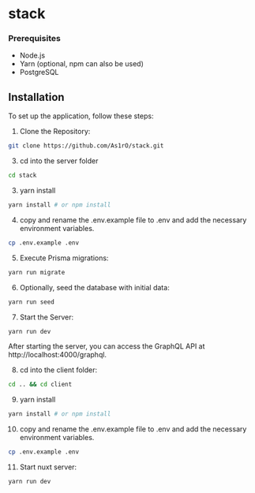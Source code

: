 # stack

### Prerequisites

- Node.js
- Yarn (optional, npm can also be used)
- PostgreSQL

## Installation

To set up the application, follow these steps:

1. Clone the Repository:

```bash
git clone https://github.com/As1rO/stack.git
```

3. cd into the server folder

```bash
cd stack
```

3. yarn install

```bash
yarn install # or npm install
```

4. copy and rename the .env.example file to .env and add the necessary environment variables.

```bash
cp .env.example .env
```

5. Execute Prisma migrations:

```bash
yarn run migrate
```

6. Optionally, seed the database with initial data:

```bash
yarn run seed
```

7. Start the Server:

```bash
yarn run dev
```

After starting the server, you can access the GraphQL API at http://localhost:4000/graphql.

8. cd into the client folder:

```bash
cd .. && cd client
```

9. yarn install

```bash
yarn install # or npm install
```

10. copy and rename the .env.example file to .env and add the necessary environment variables.

```bash
cp .env.example .env
```

11. Start nuxt server:

```bash
yarn run dev
```
